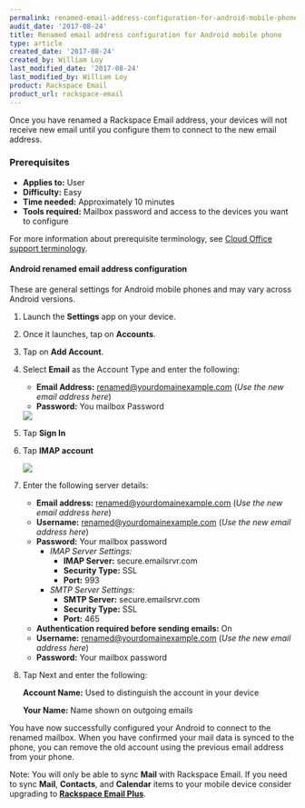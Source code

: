 ```yaml
---
permalink: renamed-email-address-configuration-for-android-mobile-phone/
audit_date: '2017-08-24'
title: Renamed email address configuration for Android mobile phone
type: article
created_date: '2017-08-24'
created_by: William Loy
last_modified_date: '2017-08-24'
last_modified_by: William Loy
product: Rackspace Email
product_url: rackspace-email
---
```


Once you have renamed a Rackspace Email address, your devices will not receive new email until you configure them to connect to the new email address.

### Prerequisites

- **Applies to:** User
- **Difficulty:** Easy
- **Time needed:** Approximately 10 minutes
- **Tools required:**  Mailbox password and access to the devices you want to configure

For more information about prerequisite terminology, see [Cloud Office support terminology](/how-to/cloud-office-support-terminology/).


#### Android renamed email address configuration

These are general settings for Android mobile phones and may vary across Android versions.

1. Launch the **Settings** app on your device.
2. Once it launches, tap on **Accounts**.
3. Tap on **Add Account**.
4. Select **Email** as the Account Type  and enter the following:
    - **Email Address:** renamed@yourdomainexample.com (*Use the new email address here*)
    - **Password:** You mailbox Password

    <img src="{% asset_path rackspace-email/renamed-email-address-configuration-for-android-mobile-phone/android-typemail.png %}" />

5. Tap **Sign In**
6. Tap **IMAP account**

    <img src="{% asset_path rackspace-email/renamed-email-address-configuration-for-android-mobile-phone/account-type-imap.png %}" />

7. Enter the following server details:

    - **Email address:** renamed@yourdomainexample.com (*Use the new email address here*)
    - **Username:** renamed@yourdomainexample.com (*Use the new email address here*)
    - **Password:** Your mailbox password
        - *IMAP Server Settings:*
            - **IMAP Server:** secure.emailsrvr.com
            - **Security Type:** SSL
            - **Port:** 993
        - *SMTP Server Settings:*
            - **SMTP Server:** secure.emailsrvr.com
            - **Security Type:** SSL
            - **Port:** 465
    - **Authentication required before sending emails:** On
    - **Username:** renamed@yourdomainexample.com (*Use the new email address here*)
    - **Password:** Your mailbox password

10. Tap Next and enter the following:

    **Account Name:** Used to distinguish the account in your device

    **Your Name:** Name shown on outgoing emails

You have now successfully configured your Android to connect to the renamed mailbox. When you have confirmed your mail data is synced to the phone, you can remove the old account using the previous email address from your phone.


Note: You will only be able to sync **Mail** with Rackspace Email. If you need to sync **Mail**, **Contacts**, and **Calendar** items to your mobile device consider upgrading to [**Rackspace Email Plus**](/how-to/upgrade-to-rackspace-email-plus/).
